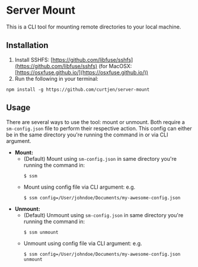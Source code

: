 # Server Mount
This is a CLI tool for mounting remote directories to your local machine.

## Installation
1. Install SSHFS: [https://github.com/libfuse/sshfs](https://github.com/libfuse/sshfs) (for MacOSX: [https://osxfuse.github.io/](https://osxfuse.github.io/))
0. Run the following in your terminal:
```
npm install -g https://github.com/curtjen/server-mount
```

## Usage
There are several ways to use the tool: mount or unmount. Both require a `sm-config.json` file to perform their respective action. This config can either be in the same directory you're running the command in or via CLI argument.

- __Mount:__
    - (Default) Mount using `sm-config.json` in same directory you're running the command in:
        ```
        $ ssm
        ```
    - Mount using config file via CLI argument:
        e.g.
        ```
        $ ssm config=/User/johndoe/Documents/my-awesome-config.json
        ```
- __Unmount:__
    - (Default) Unmount using `sm-config.json` in same directory you're running the command in:
        ```
        $ ssm unmount
        ```
    - Unmount using config file via CLI argument:
        e.g.
        ```
        $ ssm config=/User/johndoe/Documents/my-awesome-config.json unmount
        ```